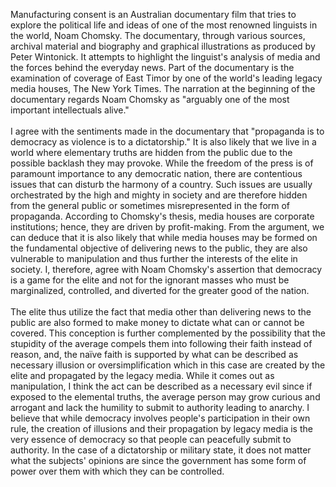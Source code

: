 Manufacturing consent is an Australian documentary film that tries to explore the political life and ideas of one of the most renowned linguists in the world, Noam Chomsky. The documentary, through various sources, archival material and biography and graphical illustrations as produced by Peter Wintonick. It attempts to highlight the linguist's analysis of media and the forces behind the everyday news. Part of the documentary is the examination of coverage of East Timor by one of the world's leading legacy media houses, The New York Times. The narration at the beginning of the documentary regards Noam Chomsky as "arguably one of the most important intellectuals alive."
</br>  
I agree with the sentiments made in the documentary that "propaganda is to democracy as violence is to a dictatorship." It is also likely that we live in a world where elementary truths are hidden from the public due to the possible backlash they may provoke. While the freedom of the press is of paramount importance to any democratic nation, there are contentious issues that can disturb the harmony of a country. Such issues are usually orchestrated by the high and mighty in society and are therefore hidden from the general public or sometimes misrepresented in the form of propaganda. According to Chomsky's thesis, media houses are corporate institutions; hence, they are driven by profit-making. From the argument, we can deduce that it is also likely that while media houses may be formed on the fundamental objective of delivering news to the public, they are also vulnerable to manipulation and thus further the interests of the elite in society. I, therefore, agree with Noam Chomsky's assertion that democracy is a game for the elite and not for the ignorant masses who must be marginalized, controlled, and diverted for the greater good of the nation.   
</br> 
The elite thus utilize the fact that media other than delivering news to the public are also formed to make money to dictate what can or cannot be covered. This conception is further complemented by the possibility that the stupidity of the average compels them into following their faith instead of reason, and, the naïve faith is supported by what can be described as necessary illusion or oversimplification which in this case are created by the elite and propagated by the legacy media. While it comes out as manipulation, I think the act can be described as a necessary evil since if exposed to the elemental truths, the average person may grow curious and arrogant and lack the humility to submit to authority leading to anarchy. I believe that while democracy involves people's participation in their own rule, the creation of illusions and their propagation by legacy media is the very essence of democracy so that people can peacefully submit to authority. In the case of a dictatorship or military state, it does not matter what the subjects' opinions are since the government has some form of power over them with which they can be controlled.  

